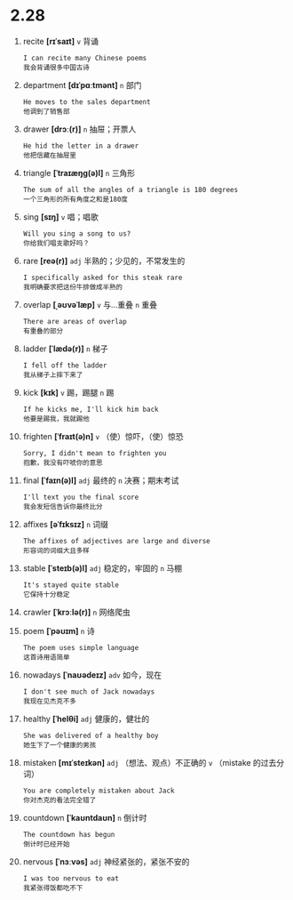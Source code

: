 # 2.28

1. recite **[rɪˈsaɪt]** `v` 背诵

   ```
   I can recite many Chinese poems
   我会背诵很多中国古诗
   ```

2. department **[dɪˈpɑːtmənt]** `n` 部门

   ```
   He moves to the sales department
   他调到了销售部
   ```

3. drawer **[drɔː(r)]** `n` 抽屉；开票人

   ```
   He hid the letter in a drawer
   他把信藏在抽屉里
   ```

4. triangle **[ˈtraɪæŋɡ(ə)l]** `n` 三角形

   ```
   The sum of all the angles of a triangle is 180 degrees
   一个三角形的所有角度之和是180度
   ```

5. sing **[sɪŋ]** `v` 唱；唱歌

   ```
   Will you sing a song to us?
   你给我们唱支歌好吗？
   ```

6. rare **[reə(r)]** `adj` 半熟的；少见的，不常发生的

   ```
   I specifically asked for this steak rare
   我明确要求把这份牛排做成半熟的
   ```

7. overlap **[ˌəʊvəˈlæp]** `v` 与...重叠 `n` 重叠

   ```
   There are areas of overlap
   有重叠的部分
   ```

8. ladder **[ˈlædə(r)]** `n` 梯子

   ```
   I fell off the ladder
   我从梯子上摔下来了
   ```

9. kick **[kɪk]** `v` 踢，踢腿 `n` 踢

   ```
   If he kicks me, I'll kick him back
   他要是踢我，我就踢他
   ```

10. frighten **[ˈfraɪt(ə)n]** `v` （使）惊吓，（使）惊恐

    ```
    Sorry, I didn't mean to frighten you
    抱歉，我没有吓唬你的意思
    ```

11. final **[ˈfaɪn(ə)l]** `adj` 最终的 `n` 决赛；期末考试

    ```
    I'll text you the final score
    我会发短信告诉你最终比分
    ```

12. affixes **[əˈfɪksɪz]** `n` 词缀

    ```
    The affixes of adjectives are large and diverse
    形容词的词缀大且多样
    ```

13. stable **[ˈsteɪb(ə)l]** `adj` 稳定的，牢固的 `n` 马棚

    ```
    It's stayed quite stable
    它保持十分稳定
    ```

14. crawler **[ˈkrɔːlə(r)]** `n` 网络爬虫

15. poem **[ˈpəʊɪm]** `n` 诗

    ```
    The poem uses simple language
    这首诗用语简单
    ```

16. nowadays **[ˈnaʊədeɪz]** `adv` 如今，现在

    ```
    I don't see much of Jack nowadays
    我现在见杰克不多
    ```

17. healthy **[ˈhelθi]** `adj` 健康的，健壮的

    ```
    She was delivered of a healthy boy
    她生下了一个健康的男孩
    ```

18. mistaken **[mɪˈsteɪkən]** `adj` （想法、观点）不正确的 `v` （mistake 的过去分词）

    ```
    You are completely mistaken about Jack
    你对杰克的看法完全错了
    ```

19. countdown **[ˈkaʊntdaʊn]** `n` 倒计时

    ```
    The countdown has begun
    倒计时已经开始
    ```

20. nervous **[ˈnɜːvəs]** `adj` 神经紧张的，紧张不安的

    ```
    I was too nervous to eat
    我紧张得饭都吃不下
    ```
